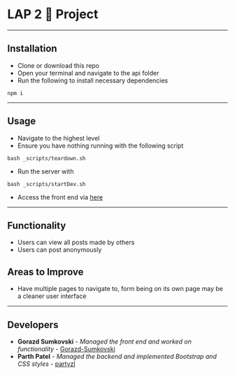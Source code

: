 # LAP 2 🍐 Project
---

## Installation
- Clone or download this repo
- Open your terminal and navigate to the api folder
- Run the following to install necessary dependencies
```
npm i
```
---
## Usage
- Navigate to the highest level
- Ensure you have nothing running with the following script 
```
bash _scripts/teardown.sh
```
- Run the server with
```
bash _scripts/startDev.sh
```
- Access the front end via [here](https://telegraph-mock.netlify.app/)
---
## Functionality
- Users can view all posts made by others
- Users can post anonymously

## Areas to Improve
- Have multiple pages to navigate to, form being on its own page may be a cleaner user interface
---
## Developers
* **Gorazd Sumkovski** - *Managed the front end and worked on functionality* - [Gorazd-Sumkovski](https://github.com/Gorazd-Sumkovski)
* **Parth Patel** - *Managed the backend and implemented Bootstrap and CSS styles* - [partyzl](https://github.com/partyzl)
